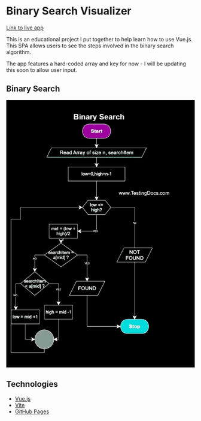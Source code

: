 # Binary Search Visualizer

[Link to live app](https://djbartolini.github.io/binary-search-visualizer/)

This is an educational project I put together to help learn how to use Vue.js. This SPA allows users to see the steps involved in the binary search algorithm.

The app features a hard-coded array and key for now - I will be updating this soon to allow user input.

## Binary Search

![Binary search](./public/binary-search.jpeg)

## Technologies

- [Vue.js](https://vuejs.org/)
- [Vite](https://vitejs.dev/guide/)
- [GitHub Pages](https://pages.github.com/)
